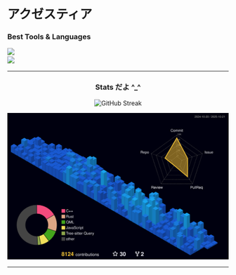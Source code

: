 # アクゼスティア

### Best Tools & Languages

[![](https://skillicons.dev/icons?i=arch,zig,bash,rust,ts,cpp)](https://skillicons.dev)
<br/>
[![](https://skillicons.dev/icons?i=figma,html,scss,wasm)](https://skillicons.dev)

------------------------------------------------------------------------------------------

<div align="center">
  
  ### Stats だよ ^_^
  
</div>

<div align="center">
  
  ![GitHub Streak](https://github-readme-streak-stats-mu-three.vercel.app/?user=Akzestia&border=fb8c00&background=060616&ring=4cf490&fire=&dates=fff&currStreakLabel=4cf490&currStreakNum=fff&sideNums=fff&sideLabels=4cf480&hide_total_contributions=false&hide_longest_streak=false&card_width=1000)

</div>

<img src="profile-3d-contrib/profile-night-view.svg" />

------------------------------------------------------------------------------------------


